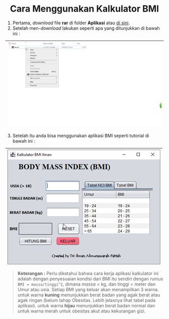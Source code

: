 <h1 align="center">Cara Menggunakan Kalkulator BMI</h1>

1. Pertama, _download_ file **rar** di folder **Aplikasi** atau [di sini](body_mass_index/Aplikasi).
2. Setelah men-_download_ lakukan seperti apa yang ditunjukkan di bawah ini :
 
|<img src="../Images/instalasi.gif" width=900px>|
|---|



3. Setelah itu anda bisa menggunakan aplikasi BMI seperti tutorial di bawah ini :





|![cara menggunakan](../Images/cara_menggunakan.gif)|
|---|

  > **Keterangan :** Perlu diketahui bahwa cara kerja aplikasi kalkulator ini adalah dengan penyesuaian kondisi dari BMI itu sendiri dengan rumus `BMI = massa/tinggi^2`, dimana _massa_ = kg, dan tinggi = meter dan Umur atau usia. Setiap BMI yang keluar akan menampilkan 3 warna. untuk warna **kuning** menunjukkan berat badan yang agak berat atau agak ringan (belum tahap Obesitas. Lebih jelasnya lihat tabel pada aplikasi). untuk warna **hijau** menunjukkan berat badan normal dan untuk warna merah untuk obesitas akut atau kekurangan gizi.
